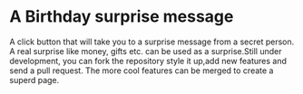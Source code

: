# A Birthday surprise message 
A click button that will take you to a surprise message from a secret person. A real surprise like money, gifts etc. can 
be used as a surprise.Still under development, you can fork the repository style it up,add new features and send a pull request. The more cool features can be merged to create a superd page.
